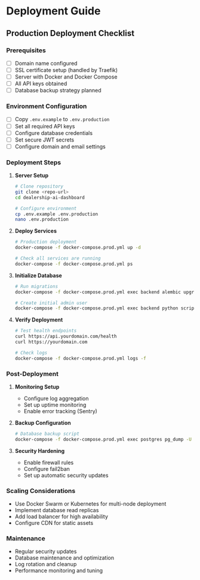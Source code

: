 # Deployment Guide

## Production Deployment Checklist

### Prerequisites
- [ ] Domain name configured
- [ ] SSL certificate setup (handled by Traefik)
- [ ] Server with Docker and Docker Compose
- [ ] All API keys obtained
- [ ] Database backup strategy planned

### Environment Configuration
- [ ] Copy `.env.example` to `.env.production`
- [ ] Set all required API keys
- [ ] Configure database credentials
- [ ] Set secure JWT secrets
- [ ] Configure domain and email settings

### Deployment Steps

1. **Server Setup**
   ```bash
   # Clone repository
   git clone <repo-url>
   cd dealership-ai-dashboard
   
   # Configure environment
   cp .env.example .env.production
   nano .env.production
   ```

2. **Deploy Services**
   ```bash
   # Production deployment
   docker-compose -f docker-compose.prod.yml up -d
   
   # Check all services are running
   docker-compose -f docker-compose.prod.yml ps
   ```

3. **Initialize Database**
   ```bash
   # Run migrations
   docker-compose -f docker-compose.prod.yml exec backend alembic upgrade head
   
   # Create initial admin user
   docker-compose -f docker-compose.prod.yml exec backend python scripts/create_admin.py
   ```

4. **Verify Deployment**
   ```bash
   # Test health endpoints
   curl https://api.yourdomain.com/health
   curl https://yourdomain.com
   
   # Check logs
   docker-compose -f docker-compose.prod.yml logs -f
   ```

### Post-Deployment

1. **Monitoring Setup**
   - Configure log aggregation
   - Set up uptime monitoring
   - Enable error tracking (Sentry)

2. **Backup Configuration**
   ```bash
   # Database backup script
   docker-compose -f docker-compose.prod.yml exec postgres pg_dump -U dealership_user dealership_ai > backup_$(date +%Y%m%d).sql
   ```

3. **Security Hardening**
   - Enable firewall rules
   - Configure fail2ban
   - Set up automatic security updates

### Scaling Considerations

- Use Docker Swarm or Kubernetes for multi-node deployment
- Implement database read replicas
- Add load balancer for high availability
- Configure CDN for static assets

### Maintenance

- Regular security updates
- Database maintenance and optimization  
- Log rotation and cleanup
- Performance monitoring and tuning